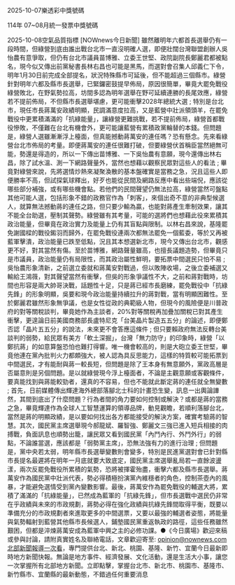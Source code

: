 
2025-10-07樂透彩中獎號碼

                                
114年 07~08月統一發票中獎號碼
                             
2025-10-08空氣品質指標
                              [NOWnews今日新聞] 雖然離明年六都首長選舉仍有一段時間，但綠營到底由誰出戰台北市一直沒明確人選，即便壯闊台灣聯盟創辦人吳怡農有意爭取，但仍有台北市議員苗博雅、立委王世堅、政院副院長鄭麗君都被點名，現今似又傳出前黨秘書長林右昌也可能是黑馬，而選對會召集人邱義仁下令，明年1月30日前完成全部提名，狀況特殊縣市可延後，但不能超過三個縣市。綠營針對明年六都及縣市長選舉，已緊鑼密鼓提早佈局，原因很簡單，畢竟大罷免戰役綠營敗北，在野氣勢拉高，坊間多認為明年選舉在野可延續連勝的長尾效應，綠營若不提前佈局，不但縣市長選舉堪慮，更可能衝擊2028年總統大選 ; 特別是台北市，現任市長蔣萬安政績明顯，民調滿意度拉高，又是藍營中壯派領頭羊，在罷免戰役中更累積滿滿的「抗綠能量」，讓綠營更難挑戰，若不提前佈局，綠營首都戰役慘敗，不僅難在台北有機會外，更可能讓藍營有累積政黨輪替的本錢。但問題是，綠營人選雖漸漸浮上檯面，但真能撼動蔣萬安的連任嗎？恐有懸念。先來看綠營台北市佈局的考量。即便蔣萬安的連任很難打破，但要綠營伏首稱臣當然絕無可能，勢還是得造的，所以一下傳出苗博雅、一下吳怡農有意願，現今還傳出林右昌，除了試水溫、測一下網路聲量外，當然也想藉以觀察民眾對這些人的看法 ; 畢竟對綠營來說，先將選情炒熱來凝聚渙散的基本盤確實是當務之急，況且這些人即便勝率不高，但試探氣球釋出，好歹也能從民間及網路反應中看出些端倪，應該從哪些部分補強，或有哪些機會點。若他們的民間聲望仍無法拉高，綠營當然可盤點其他可能人選，包括形象不錯的政務官作為「刺客」，來個出奇不意的非典型候選人，就算無法撼動蔣的連任之路，但只要少輸為贏，也能對蔣產生牽制效果，讓其不能全台助選，壓制其聲勢。綠營雖有其考量，可能的選將們也想藉此役來累積其政治能量，但畢竟在政治實力及能量上仍有其盲點與限制。以林右昌來說，基隆罷免謝國樑的戰役鎩羽而歸外，在罷免戰役連兩次都無法罷免一個藍委，等於又再被藍軍擊潰，政治能量已跌至低點，況且其本想選新北市，現今又傳出台北市，觀感更不好，對其當然有傷。至於苗博雅，網路聲量雖高，也擅長議題造勢，但畢竟只是市議員，政治能量仍有局限性，而其政治屬性鮮明，要拓票中間選民只怕不易 ; 吳怡農形象清新，之前選立委就和蔣萬安對戰過，但以敗陣收場，之後立委補選又輸給王鴻薇，對其聲望當然有衝擊，但吳的形象爭議性不大，之前和蔣對戰時，坊間也形容是兩大帥哥決戰，話題性十足，只是蔣已經市長磨練，罷免戰役中「抗綠先鋒」的形象明顯，吳要和現今政治能量持續拉升的蔣對戰，當有明顯困難性。至於鄭麗君雖然形象無爭議，也是女性從政的典範級人物，但現今的風險便是川普政府的對等關稅談判，畢竟她作為主談者，20%對等關稅再加疊加關稅已對其產生衝擊，更遑論日前美國商務部長盧特尼克「台美晶片製造五五分」的論述，即便鄭否認「晶片五五分」的說法，未來更不會答應這條件 ; 但只要賴政府無法反轉台美談判的弱勢，給民眾有美方「軟土深掘」，台灣「無力防守」的印象時，綠營「以鄭抗蔣」的如意算盤恐怕也難打得響。唯一機會較高的，則是大砲立委王世堅，畢竟他連在黨內批判火力都頗強大，被人認為具反思能力，這樣的特質較可能拓票到中間選民，才有能耐與蔣一較長短，但問題是除了王本身有無意願外，黨政高層是否屬意則是另個問題。是以就綠營現今浮上檯面者，不論是主觀意願或客觀條件，要真能找到與蔣能較勁者，還真的不容易，但也不能就此斷定蔣的連任就全無變數 ; 首先，日前媒體傳出輝達海外總部落腳北士科的計畫恐生變，訊息一出輿論譁然，其間到底出了什麼問題？行為者間的角力要如何控制或解決？或都是蔣的當務之急，畢竟輝達作為全球人工智慧運算的領導品牌，動見觀瞻，若順利落腳台北，當然是蔣的明顯政績，是以要如何找出各方都能接受的解決方案，確實考驗蔣的智慧。其次，國民黨主席選舉現今郝龍斌、羅智強、鄭麗文三強已進入短兵相接的肉搏戰，負面訊息也順勢出籠，讓民眾又看到國民黨「內鬥內行、外鬥外行」的弱點，不論誰當選，應該都是「弱勢黨主席」，恐無法強有力的進行治理 ; 但問題是，黨中央若太弱，明年縣市長選舉變數則會變多，特別是民進黨選對會已針對縣市長提名最遲將在明年一月底就要大致底定，國民黨主席選舉亂局若一直餘波盪漾，兩次反罷免戰役所累積的氣勢，恐將被揮霍殆盡，衝擊六都及縣市長選舉。蔣萬安作為國民黨中壯派代表，勢必得積極扮演黨內維穩者的角色，控制茶壺內的風暴，才能避免選情受到黨內變數影響。最後，蔣萬安作為罷免戰役的輔選大將，累積了滿滿的「抗綠能量」，已然成為藍軍的「抗綠先鋒」，但市長選戰中選民仍非常在乎政績與未來的市政規劃，蔣勢必得在強化政績與抗綠先鋒間取得平衡，既要以準備充分的市政規劃者來進取更多的中間選票，又要以最強的輔選者姿態，將能量與氣勢輻射到藍營其他縣市長候選人，鋪墊國民黨重返執政的路徑，這些任務雖然艱困，但都是淬煉蔣萬安成為藍軍中興之主的必修功課。●《今日廣場》歡迎來稿或參與討論，請附真實姓名及聯絡電話，文章歡迎寄至: opinion@nownews.com北部新聞報導一次看，專門提供台北、新北、桃園、基隆、新竹、宜蘭今日最新即時地方新聞快報。無論是地方事件、經濟發展、文化活動，還是生活大小事，讓您一次掌握所有北部地方新聞。立即點擊，掌握台北市、新北市、桃園市、基隆市、新竹縣市、宜蘭縣的最新動態，不錯過任何重要消息